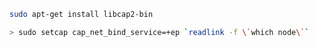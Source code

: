 ```bash
sudo apt-get install libcap2-bin
```
```bash
> sudo setcap cap_net_bind_service=+ep `readlink -f \`which node\``
```
